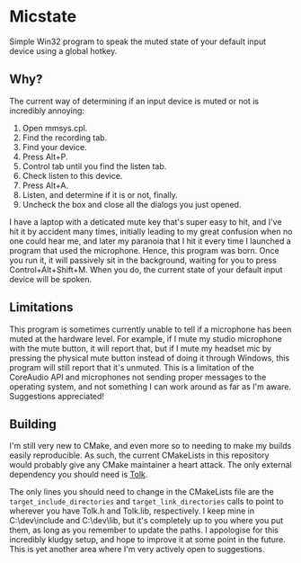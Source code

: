 # Micstate

Simple Win32 program to speak the muted state of your default input device using a global hotkey.

## Why?

The current way of determining if an input device is muted or not is incredibly annoying:

1. Open mmsys.cpl.
2. Find the recording tab.
3. Find your device.
4. Press Alt+P.
5. Control tab until you find the listen tab.
6. Check listen to this device.
7. Press Alt+A.
8. Listen, and determine if it is or not, finally.
9. Uncheck the box and close all the dialogs you just opened.

I have a laptop with a deticated mute key that's super easy to hit, and I've hit it by accident many times, initially leading to my great confusion when no one could hear me, and later my paranoia that I hit it every time I launched a program that used the microphone. Hence, this program was born. Once you run it, it will passively sit in the background, waiting for you to press Control+Alt+Shift+M. When you do, the current state of your default input device will be spoken.

## Limitations

This program is sometimes currently unable to tell if a microphone has been muted at the hardware level. For example, if I mute my studio microphone with the mute button, it will report that, but if I mute my headset mic by pressing the physical mute button instead of doing it through Windows, this program will still report that it's unmuted. This is a limitation of the CoreAudio API and microphones not sending proper messages to the operating system, and not something I can work around as far as I'm aware. Suggestions appreciated!

## Building

I'm still very new to CMake, and even more so to needing to make my builds easily reproducible. As such, the current CMakeLists in this repository would probably give any CMake maintainer a heart attack. The only external dependency you should need is [Tolk](https://github.com/dkager/Tolk).

The only lines you should need to change in the CMakeLists file are the `target_include_directories` and `target_link_directories` calls to point to wherever you have Tolk.h and Tolk.lib, respectively. I keep mine in C:\dev\include and C:\dev\lib, but it's completely up to you where you put them, as long as you remember to update the paths. I appologise for this incredibly kludgy setup, and hope to improve it at some point in the future. This is yet another area where I'm very actively open to suggestions.

